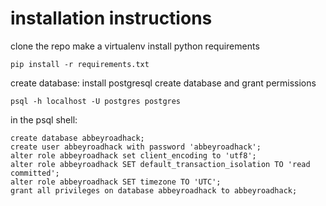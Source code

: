# installation instructions
clone the repo
make a virtualenv
install python requirements
```
pip install -r requirements.txt
```
create database:
install postgresql
create database and grant permissions
```
psql -h localhost -U postgres postgres
```
in the psql shell:
```
create database abbeyroadhack;
create user abbeyroadhack with password 'abbeyroadhack';
alter role abbeyroadhack set client_encoding to 'utf8';
alter role abbeyroadhack SET default_transaction_isolation TO 'read committed';
alter role abbeyroadhack SET timezone TO 'UTC';
grant all privileges on database abbeyroadhack to abbeyroadhack;
```
